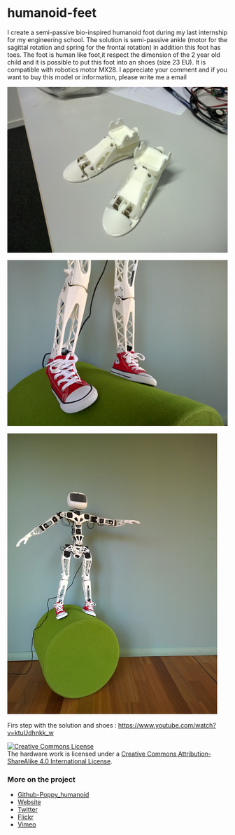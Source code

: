 # humanoid-feet

I create a semi-passive bio-inspired humanoid foot during my last internship for my engineering school. The solution is semi-passive ankle (motor for the sagittal rotation and spring for the frontal rotation) in addition this foot has toes. The foot is human like foot,it respect the dimension of the 2 year old child and it is possible to put this foot into an shoes (size 23 EU). It is compatible with robotics motor MX28. I appreciate your comment and if you want to buy this model or information, please write me a email

![Trunk Assembled](Img/feet.jpg)

![Trunk Assembled](Img/poppy_feet.jpg)

![Trunk Assembled](Img/poppy_feet1.jpg)

Firs step with the solution and shoes : https://www.youtube.com/watch?v=ktuUdhnkk_w


<a rel="license" href="http://creativecommons.org/licenses/by-sa/4.0/"><img alt="Creative Commons License" style="border-width:0" src="https://i.creativecommons.org/l/by-sa/4.0/88x31.png" /></a><br />The hardware work is licensed under a <a rel="license" href="http://creativecommons.org/licenses/by-sa/4.0/">Creative Commons Attribution-ShareAlike 4.0 International License</a>.

### More on the project
- [Github-Poppy_humanoid](https://github.com/poppy-project/poppy-humanoid)
- [Website](https://www.poppy-project.org)
- [Twitter](https://twitter.com/poppy_project)
- [Flickr](flickr.com/photos/poppy-project/)
- [Vimeo](https://vimeo.com/poppyproject)

